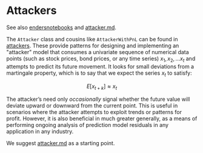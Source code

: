 


# Attackers

See also [endersnotebooks](https://github.com/microprediction/endersnotebooks) and
[attacker.md](https://github.com/microprediction/endersgame/blob/main/endersgame/attackers/attacker.md).


The `Attacker` class and cousins like `AttackerWithPnL` can be found in 
[attackers](https://github.com/microprediction/endersgame/tree/main/endersgame/attackers). These 
provide patterns for designing and implementing an "attacker" model that consumes a univariate sequence of numerical data points (such as stock prices, bond prices, or any time series) $x_1, x_2, \dots x_t$ and attempts to predict its future movement. It looks for small deviations from a martingale property, which is to say that we expect the series $x_t$ to satisfy:

$$ E[x_{t+k}] \approx x_t $$

The attacker’s need only *occasionally* signal whether the future value will deviate upward or downward from the current point. This is useful in scenarios where the attacker attempts to exploit trends or patterns for profit. However, it is also beneficial in much greater generally, as a means of performing ongoing analysis of prediction model residuals in any application in any industry. 

We suggest [attacker.md](https://github.com/microprediction/endersgame/blob/main/endersgame/attackers/attacker.md) as a starting point. 